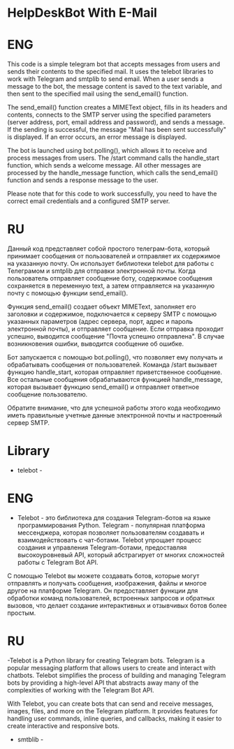 # HelpDeskBot With E-Mail
# ENG
This code is a simple telegram bot that accepts messages from users and sends their contents to the specified mail. It uses the telebot libraries to work with Telegram and smtplib to send email. When a user sends a message to the bot, the message content is saved to the text variable, and then sent to the specified mail using the send_email() function.

The send_email() function creates a MIMEText object, fills in its headers and contents, connects to the SMTP server using the specified parameters (server address, port, email address and password), and sends a message. If the sending is successful, the message "Mail has been sent successfully" is displayed. If an error occurs, an error message is displayed.

The bot is launched using bot.polling(), which allows it to receive and process messages from users. The /start command calls the handle_start function, which sends a welcome message. All other messages are processed by the handle_message function, which calls the send_email() function and sends a response message to the user.

Please note that for this code to work successfully, you need to have the correct email credentials and a configured SMTP server.

# RU
Данный код представляет собой простого телеграм-бота, который принимает сообщения от пользователей и отправляет их содержимое на указанную почту. Он использует библиотеки telebot для работы с Телеграмом и smtplib для отправки электронной почты. Когда пользователь отправляет сообщение боту, содержимое сообщения сохраняется в переменную text, а затем отправляется на указанную почту с помощью функции send_email().

Функция send_email() создает объект MIMEText, заполняет его заголовки и содержимое, подключается к серверу SMTP с помощью указанных параметров (адрес сервера, порт, адрес и пароль электронной почты), и отправляет сообщение. Если отправка проходит успешно, выводится сообщение "Почта успешно отправлена". В случае возникновения ошибки, выводится сообщение об ошибке.

Бот запускается с помощью bot.polling(), что позволяет ему получать и обрабатывать сообщения от пользователей. Команда /start вызывает функцию handle_start, которая отправляет приветственное сообщение. Все остальные сообщения обрабатываются функцией handle_message, которая вызывает функцию send_email() и отправляет ответное сообщение пользователю.

Обратите внимание, что для успешной работы этого кода необходимо иметь правильные учетные данные электронной почты и настроенный сервер SMTP.

# Library
- telebot -
# ENG
- Telebot - это библиотека для создания Telegram-ботов на языке программирования Python. Telegram - популярная платформа мессенджера, которая позволяет пользователям создавать и взаимодействовать с чат-ботами. Telebot упрощает процесс создания и управления Telegram-ботами, предоставляя высокоуровневый API, который абстрагирует от многих сложностей работы с Telegram Bot API.

С помощью Telebot вы можете создавать ботов, которые могут отправлять и получать сообщения, изображения, файлы и многое другое на платформе Telegram. Он предоставляет функции для обработки команд пользователей, встроенных запросов и обратных вызовов, что делает создание интерактивных и отзывчивых ботов более простым.
# RU
-Telebot is a Python library for creating Telegram bots. Telegram is a popular messaging platform that allows users to create and interact with chatbots. Telebot simplifies the process of building and managing Telegram bots by providing a high-level API that abstracts away many of the complexities of working with the Telegram Bot API.

With Telebot, you can create bots that can send and receive messages, images, files, and more on the Telegram platform. It provides features for handling user commands, inline queries, and callbacks, making it easier to create interactive and responsive bots.
- smtblib -
